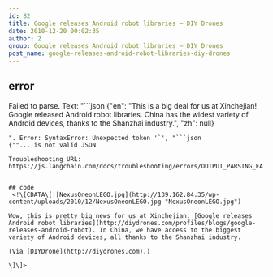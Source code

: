 ```yaml
---
id: 82
title: Google releases Android robot libraries – DIY Drones
date: 2010-12-20 00:02:35
author: 2
group: Google releases Android robot libraries – DIY Drones
post_name: google-releases-android-robot-libraries-diy-drones
---
```


## error
Failed to parse. Text: "```json
{"en": "This is a big deal for us at Xinchejian! Google released Android robot libraries.  China has the widest variety of Android devices, thanks to the Shanzhai industry.", "zh": null}
```
". Error: SyntaxError: Unexpected token '`', "```json
{""... is not valid JSON

Troubleshooting URL: https://js.langchain.com/docs/troubleshooting/errors/OUTPUT_PARSING_FAILURE/


## code
 <!\[CDATA\[![NexusOneonLEGO.jpg](http://139.162.84.35/wp-content/uploads/2010/12/NexusOneonLEGO.jpg "NexusOneonLEGO.jpg") 

Wow, this is pretty big news for us at Xinchejian. [Google releases Android robot libraries](http://diydrones.com/profiles/blogs/google-releases-android-robot). In China, we have access to the biggest variety of Android devices, all thanks to the Shanzhai industry.

(Via [DIYDrone](http://diydrones.com).)

\]\]> 

